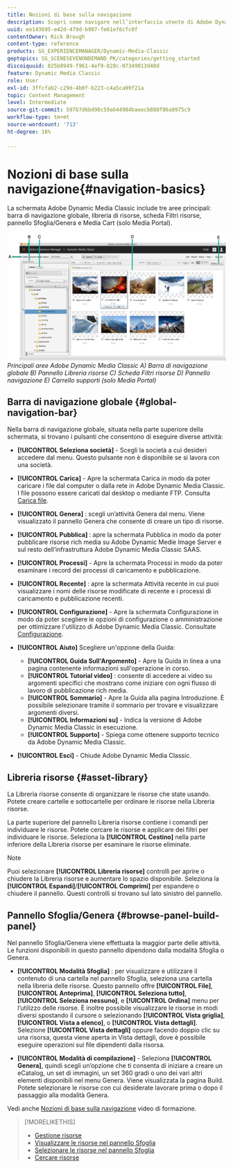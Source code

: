 ```yaml
---
title: Nozioni di base sulla navigazione
description: Scopri come navigare nell’interfaccia utente di Adobe Dynamic Media Classic.
uuid: ee143695-e42d-479d-b907-fe61ef6cfc0f
contentOwner: Rick Brough
content-type: reference
products: SG_EXPERIENCEMANAGER/Dynamic-Media-Classic
geptopics: SG_SCENESEVENONDEMAND_PK/categories/getting_started
discoiquuid: 825b8949-f961-4ef9-828c-07349013d40d
feature: Dynamic Media Classic
role: User
exl-id: 3ffcfab2-c29d-4b0f-b223-c4a5ca99f21a
topic: Content Management
level: Intermediate
source-git-commit: 597b7d6bd98c59a644984baeecb888f86a8975c9
workflow-type: tm+mt
source-wordcount: '713'
ht-degree: 16%

---
```


# Nozioni di base sulla navigazione{#navigation-basics}

La schermata Adobe Dynamic Media Classic include tre aree principali: barra di navigazione globale, libreria di risorse, scheda Filtri risorse, pannello Sfoglia/Genera e Media Cart (solo Media Portal).

![Nozioni di base sulla navigazione](/help/using/assets/gs_navigation_basics_popup_popup.png)
*Principali aree Adobe Dynamic Media Classic*
*A) Barra di navigazione globale B) Pannello Libreria risorse C) Scheda Filtri risorse D) Pannello navigazione E) Carrello supporti (solo Media Portal)*

## Barra di navigazione globale {#global-navigation-bar}

Nella barra di navigazione globale, situata nella parte superiore della schermata, si trovano i pulsanti che consentono di eseguire diverse attività:

* **[!UICONTROL Seleziona società]** - Scegli la società a cui desideri accedere dal menu. Questo pulsante non è disponibile se si lavora con una società.

* **[!UICONTROL Carica]** - Apre la schermata Carica in modo da poter caricare i file dal computer o dalla rete in Adobe Dynamic Media Classic. I file possono essere caricati dal desktop o mediante FTP. Consulta [Carica file](/help/using/uploading-files.md).

* **[!UICONTROL Genera]** : scegli un’attività Genera dal menu. Viene visualizzato il pannello Genera che consente di creare un tipo di risorse.

* **[!UICONTROL Pubblica]** : apre la schermata Pubblica in modo da poter pubblicare risorse rich media su Adobe Dynamic Medie Image Server e sul resto dell’infrastruttura Adobe Dynamic Media Classic SAAS.

* **[!UICONTROL Processi]** - Apre la schermata Processi in modo da poter esaminare i record dei processi di caricamento e pubblicazione.

* **[!UICONTROL Recente]** : apre la schermata Attività recente in cui puoi visualizzare i nomi delle risorse modificate di recente e i processi di caricamento e pubblicazione recenti.

* **[!UICONTROL Configurazione]** - Apre la schermata Configurazione in modo da poter scegliere le opzioni di configurazione o amministrazione per ottimizzare l&#39;utilizzo di Adobe Dynamic Media Classic. Consultate [Configurazione](/help/using/setup-basics.md).

* **[!UICONTROL Aiuto]** Scegliere un&#39;opzione della Guida:

   * **[!UICONTROL Guida Sull&#39;Argomento]** - Apre la Guida in linea a una pagina contenente informazioni sull&#39;operazione in corso.
   * **[!UICONTROL Tutorial video]** : consente di accedere ai video su argomenti specifici che mostrano come iniziare con ogni flusso di lavoro di pubblicazione rich media.
   * **[!UICONTROL Sommario]** - Apre la Guida alla pagina Introduzione. È possibile selezionare tramite il sommario per trovare e visualizzare argomenti diversi.
   * **[!UICONTROL Informazioni su]** - Indica la versione di Adobe Dynamic Media Classic in esecuzione.
   * **[!UICONTROL Supporto]** - Spiega come ottenere supporto tecnico da Adobe Dynamic Media Classic.

* **[!UICONTROL Esci]** - Chiude Adobe Dynamic Media Classic.

## Libreria risorse {#asset-library}

La Libreria risorse consente di organizzare le risorse che state usando. Potete creare cartelle e sottocartelle per ordinare le risorse nella Libreria risorse.

La parte superiore del pannello Libreria risorse contiene i comandi per individuare le risorse. Potete cercare le risorse e applicare dei filtri per individuare le risorse. Seleziona la **[!UICONTROL Cestino]** nella parte inferiore della Libreria risorse per esaminare le risorse eliminate.

>[!NOTE]
>
>Puoi selezionare **[!UICONTROL Libreria risorse]** controlli per aprire o chiudere la Libreria risorse e aumentare lo spazio disponibile. Seleziona la **[!UICONTROL Espandi]**/**[!UICONTROL Comprimi]** per espandere o chiudere il pannello. Questi controlli si trovano sul lato sinistro del pannello.

## Pannello Sfoglia/Genera {#browse-panel-build-panel}

Nel pannello Sfoglia/Genera viene effettuata la maggior parte delle attività. Le funzioni disponibili in questo pannello dipendono dalla modalità Sfoglia o Genera.

* **[!UICONTROL Modalità Sfoglia]** : per visualizzare e utilizzare il contenuto di una cartella nel pannello Sfoglia, seleziona una cartella nella libreria delle risorse. Questo pannello offre **[!UICONTROL File]**, **[!UICONTROL Anteprima]**, **[!UICONTROL Seleziona tutto]**, **[!UICONTROL Seleziona nessuno]**, e **[!UICONTROL Ordina]** menu per l’utilizzo delle risorse. È inoltre possibile visualizzare le risorse in modi diversi spostando il cursore o selezionando **[!UICONTROL Vista griglia]**, **[!UICONTROL Vista a elenco]**, o **[!UICONTROL Vista dettagli]**. Selezione **[!UICONTROL Vista dettagli]** oppure facendo doppio clic su una risorsa, questa viene aperta in Vista dettagli, dove è possibile eseguire operazioni sui file dipendenti dalla risorsa.

* **[!UICONTROL Modalità di compilazione]** - Seleziona **[!UICONTROL Genera]**, quindi scegli un’opzione che ti consenta di iniziare a creare un eCatalog, un set di immagini, un set 360 gradi o uno dei vari altri elementi disponibili nel menu Genera. Viene visualizzata la pagina Build. Potete selezionare le risorse con cui desiderate lavorare prima o dopo il passaggio alla modalità Genera.

Vedi anche [Nozioni di base sulla navigazione](https://s7d5.scene7.com/s7viewers/html5/VideoViewer.html?videoserverurl=https://s7d5.scene7.com/is/content/&amp;emailurl=https://s7d5.scene7.com/s7/emailFriend&amp;serverUrl=https://s7d5.scene7.com/is/image/&amp;config=Scene7SharedAssets/Universal_HTML5_Video&amp;contenturl=https://s7d5.scene7.com/skins/&amp;asset=S7tutorials/571_Navigation%20Basics_converted%20renamed_Getting%20Started-AVS) video di formazione.

>[!MORELIKETHIS]
>
>* [Gestione risorse](about-managing-assets.md)
>* [Visualizzare le risorse nel pannello Sfoglia](viewing-assets-browse-panel.md#viewing_assets_in_the_browse_panel)
>* [Selezionare le risorse nel pannello Sfoglia](selecting-assets-browse-panel.md#selecting_assets_in_the_browse_panel)
>* [Cercare risorse](searching-assets.md#searching_assets)
